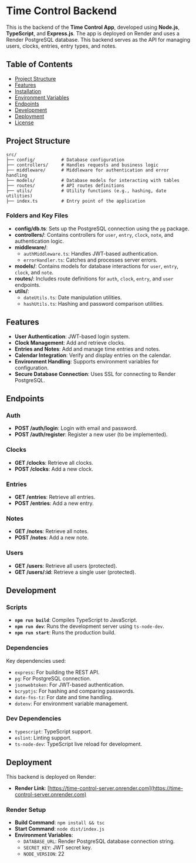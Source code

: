 # Time Control Backend

This is the backend of the **Time Control App**, developed using **Node.js**, **TypeScript**, and **Express.js**. The app is deployed on Render and uses a Render PostgreSQL database. This backend serves as the API for managing users, clocks, entries, entry types, and notes.

## Table of Contents

- [Project Structure](#project-structure)
- [Features](#features)
- [Installation](#installation)
- [Environment Variables](#environment-variables)
- [Endpoints](#endpoints)
- [Development](#development)
- [Deployment](#deployment)
- [License](#license)

## Project Structure

```
src/
├── config/          # Database configuration
├── controllers/     # Handles requests and business logic
├── middleware/      # Middleware for authentication and error handling
├── models/          # Database models for interacting with tables
├── routes/          # API routes definitions
├── utils/           # Utility functions (e.g., hashing, date utilities)
├── index.ts         # Entry point of the application
```

### Folders and Key Files

- **config/db.ts**: Sets up the PostgreSQL connection using the `pg` package.
- **controllers/**: Contains controllers for `user`, `entry`, `clock`, `note`, and authentication logic.
- **middleware/**:
  - `authMiddleware.ts`: Handles JWT-based authentication.
  - `errorHandler.ts`: Catches and processes server errors.
- **models/**: Contains models for database interactions for `user`, `entry`, `clock`, and `note`.
- **routes/**: Includes route definitions for `auth`, `clock`, `entry`, and `user` endpoints.
- **utils/**:
  - `dateUtils.ts`: Date manipulation utilities.
  - `hashUtils.ts`: Hashing and password comparison utilities.

## Features

- **User Authentication**: JWT-based login system.
- **Clock Management**: Add and retrieve clocks.
- **Entries and Notes**: Add and manage time entries and notes.
- **Calendar Integration**: Verify and display entries on the calendar.
- **Environment Handling**: Supports environment variables for configuration.
- **Secure Database Connection**: Uses SSL for connecting to Render PostgreSQL.


## Endpoints

### Auth

- **POST /auth/login**: Login with email and password.
- **POST /auth/register**: Register a new user (to be implemented).

### Clocks

- **GET /clocks**: Retrieve all clocks.
- **POST /clocks**: Add a new clock.

### Entries

- **GET /entries**: Retrieve all entries.
- **POST /entries**: Add a new entry.

### Notes

- **GET /notes**: Retrieve all notes.
- **POST /notes**: Add a new note.

### Users

- **GET /users**: Retrieve all users (protected).
- **GET /users/:id**: Retrieve a single user (protected).

## Development

### Scripts

- **`npm run build`**: Compiles TypeScript to JavaScript.
- **`npm run dev`**: Runs the development server using `ts-node-dev`.
- **`npm run start`**: Runs the production build.

### Dependencies

Key dependencies used:

- `express`: For building the REST API.
- `pg`: For PostgreSQL connection.
- `jsonwebtoken`: For JWT-based authentication.
- `bcryptjs`: For hashing and comparing passwords.
- `date-fns-tz`: For date and time handling.
- `dotenv`: For environment variable management.

### Dev Dependencies

- `typescript`: TypeScript support.
- `eslint`: Linting support.
- `ts-node-dev`: TypeScript live reload for development.

## Deployment

This backend is deployed on Render:

- **Render Link**: [https://time-control-server.onrender.com](https://time-control-server.onrender.com)

### Render Setup

- **Build Command**: `npm install && tsc`
- **Start Command**: `node dist/index.js`
- **Environment Variables**:
  - `DATABASE_URL`: Render PostgreSQL database connection string.
  - `SECRET_KEY`: JWT secret key.
  - `NODE_VERSION`: 22

